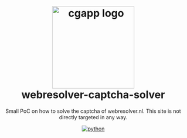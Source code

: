 <h1 align="center">
  <img alt="cgapp logo" src="https://user-images.githubusercontent.com/103996576/164331476-63adab7e-50a3-4948-8779-401b1fd8ffbd.png" width="224px"/><br/>
  webresolver-captcha-solver
  <br>
</h1>

<p align="center">
  Small PoC on how to solve the captcha of webresolver.nl. This site is not directly targeted in any way.
</p>

<p align="center">
  <a href="https://www.python.org/" target="_blank">
    <img src="https://img.shields.io/static/v1?label=Python&message=3.%2B&color=yellow&style=for-the-badge&logo=python" alt="python" />
  </a>
</p>
